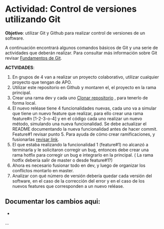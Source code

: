 # Actividad: Control de versiones utilizando Git

**Objetivo**: utilizar Git y Github para realizar control de versiones de un software. 

A continuación encontrará algunos comandos básicos de Git y una serie de actividades que deberán realizar. Para consultar más información sobre Git revisar [Fundamentos de Git](https://git-scm.com/book/es/v2/Fundamentos-de-Git-Obteniendo-un-repositorio-Git).

**ACTVIDADES**:

1.	En grupos de 4 van a realizar un proyecto colaborativo, utilizar cualquier proyecto que tengan de APO.
2.	Utilizar este repositorio en Github y montaren el, el proyecto en la rama principal.
3.	Crear una rama dev y cada uno [Clonar repositorio](https://docs.github.com/es/repositories/creating-and-managing-repositories/cloning-a-repository) , para tenerlo de forma local.
4.	El nuevo reléase tiene 4 funcionalidades nuevas, cada uno va a simular que tiene un nuevo feature que realizar, para ello crear una rama feature#n [1-2-3-o-4] y en el código cada uno realizar un nuevo método, simulando una nueva funcionalidad.  Se debe actualizar el README documentando la nueva funcionalidad antes de hacer commit. Feature#1 revisar punto 5. Para ayuda de cómo crear ramificaciones, y fusionarlas [revisar link](https://git-scm.com/book/es/v2/Ramificaciones-en-Git-Procedimientos-B%C3%A1sicos-para-Ramificar-y-Fusionar).
5.	El que estaba realizando la funcionalidad 1 (feature#1) no alcanzó a terminarla y le solicitaron corregir un bug, entonces debe crear una rama hotfix para corregir un bug e integrarlo en la principal. ( La rama hotfix debería salir de master o desde feature#1?)
6.	Ahora es necesario fusionar todo en dev, y luego de organizar los conflictos montarlo en master.
7.	Analizar con qué número de versión debería quedar cada versión del software, en el caso de la corrección del error y en el caso de los nuevos features que corresponden a un nuevo reléase.

**Documentar los cambios aqui:**
-
-
...
